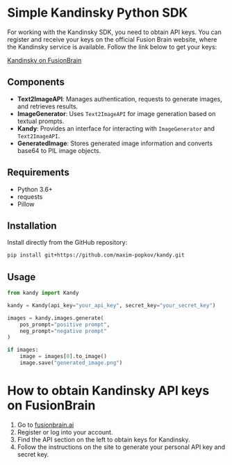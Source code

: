 # Simple Kandinsky Python SDK

For working with the Kandinsky SDK, you need to obtain API keys. You can register and receive your keys on the official Fusion Brain website, where the Kandinsky service is available. Follow the link below to get your keys:

[Kandinsky on FusionBrain](https://fusionbrain.ai/)

## Components

- **Text2ImageAPI**: Manages authentication, requests to generate images, and retrieves results.
- **ImageGenerator**: Uses `Text2ImageAPI` for image generation based on textual prompts.
- **Kandy**: Provides an interface for interacting with `ImageGenerator` and `Text2ImageAPI`.
- **GeneratedImage**: Stores generated image information and converts base64 to PIL image objects.

## Requirements

- Python 3.6+
- requests
- Pillow

## Installation

Install directly from the GitHub repository:

```bash
pip install git+https://github.com/maxim-popkov/kandy.git
```

## Usage

```python
from kandy import Kandy

kandy = Kandy(api_key="your_api_key", secret_key="your_secret_key")

images = kandy.images.generate(
    pos_prompt="positive prompt",
    neg_prompt="negative prompt"
)

if images:
    image = images[0].to_image()
    image.save("generated_image.png")
```

# How to obtain Kandinsky API keys on FusionBrain
1. Go to [fusionbrain.ai](https://fusionbrain.ai/)
2. Register or log into your account.
3. Find the API section on the left to obtain keys for Kandinsky.
4. Follow the instructions on the site to generate your personal API key and secret key.
